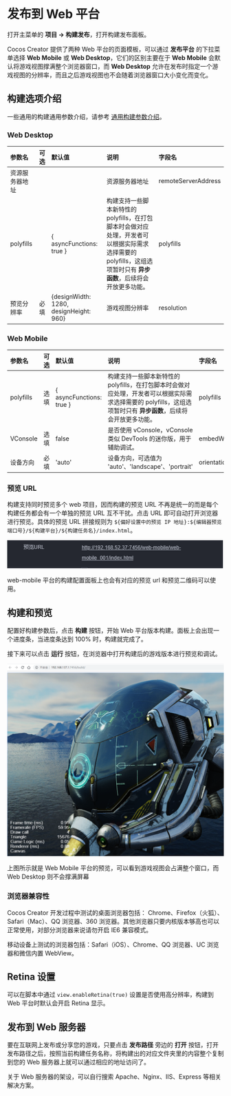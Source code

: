 # 发布到 Web 平台

打开主菜单的 **项目 -> 构建发布**，打开构建发布面板。

Cocos Creator 提供了两种 Web 平台的页面模板，可以通过 **发布平台** 的下拉菜单选择 **Web Mobile** 或 **Web Desktop**，它们的区别主要在于 **Web Mobile** 会默认将游戏视图撑满整个浏览器窗口，而 **Web Desktop** 允许在发布时指定一个游戏视图的分辨率，而且之后游戏视图也不会随着浏览器窗口大小变化而变化。

## 构建选项介绍

一些通用的构建通用参数介绍，请参考 [通用构建参数介绍](build-options.md)。

### Web Desktop

| 参数名 | 可选 | 默认值 | 说明 | 字段名 |
| :--- | :--- | :--- | :--- | :--- |
| 资源服务器地址 |  |  | 资源服务器地址 | remoteServerAddress |
| polyfills |  | { asyncFunctions: true } | 构建支持一些脚本新特性的 polyfills，在打包脚本时会做对应处理，开发者可以根据实际需求选择需要的 polyfills，这组选项暂时只有 **异步函数**，后续将会开放更多功能。| polyfills |
| 预览分辨率 | 必填 | {designWidth: 1280, designHeight: 960} | 游戏视图分辨率 | resolution |

### Web Mobile

| 参数名 | 可选 | 默认值 | 说明 | 字段名 |
| :--- | :--- | :--- | :--- | :--- |
| polyfills | 选填 | { asyncFunctions: true } | 构建支持一些脚本新特性的 polyfills，在打包脚本时会做对应处理，开发者可以根据实际需求选择需要的 polyfills，这组选项暂时只有 **异步函数**，后续将会开放更多功能。 | polyfills |
| VConsole | 选填 | false | 是否使用 vConsole，vConsole 类似 DevTools 的迷你版，用于辅助调试。 | embedWebDebugger |
| 设备方向 | 必填 | 'auto' | 设备方向，可选值为 'auto'、'landscape'、'portrait' | orientation |

### 预览 URL

构建支持同时预览多个 web 项目，因而构建的预览 URL 不再是统一的而是每个构建任务都会有一个单独的预览 URL 互不干扰。点击 URL 即可自动打开浏览器进行预览。具体的预览 URL 拼接规则为 `${偏好设置中的预览 IP 地址}:${编辑器预览端口号}/${构建平台}/${构建任务名}/index.html`。

![](publish-web/preview-url.jpg)

web-mobile 平台的构建配置面板上也会有对应的预览 url 和预览二维码可以使用。

## 构建和预览

配置好构建参数后，点击 **构建** 按钮，开始 Web 平台版本构建。面板上会出现一个进度条，当进度条达到 100% 时，构建就完成了。

接下来可以点击 **运行** 按钮，在浏览器中打开构建后的游戏版本进行预览和调试。

![web mobile](publish-web/web-mobile.png)

上图所示就是 Web Mobile 平台的预览，可以看到游戏视图会占满整个窗口，而 Web Desktop 则不会撑满屏幕

### 浏览器兼容性

Cocos Creator 开发过程中测试的桌面浏览器包括： Chrome、Firefox（火狐）、Safari（Mac）、QQ 浏览器、360 浏览器。其他浏览器只要内核版本够高也可以正常使用，对部分浏览器来说请勿开启 IE6 兼容模式。

移动设备上测试的浏览器包括：Safari（iOS）、Chrome、QQ 浏览器、UC 浏览器和微信内置 WebView。

## Retina 设置

可以在脚本中通过 `view.enableRetina(true)` 设置是否使用高分辨率，构建到 Web 平台时默认会开启 Retina 显示。

## 发布到 Web 服务器

要在互联网上发布或分享您的游戏，只要点击 **发布路径** 旁边的 **打开** 按钮，打开发布路径之后，按照当前构建任务名称，将构建出的对应文件夹里的内容整个复制到您的 Web 服务器上就可以通过相应的地址访问了。

关于 Web 服务器的架设，可以自行搜索 Apache、Nginx、IIS、Express 等相关解决方案。

